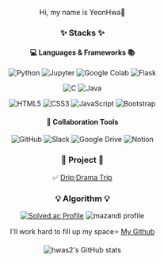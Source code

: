 <div align="center">
  
Hi, my name is YeonHwa🙍

### ✨ Stacks ✨
#### 💻 Languages & Frameworks 📚
![Python](https://img.shields.io/badge/Python-3670A0?style=flat&logo=python&logoColor=white)
![Jupyter](https://img.shields.io/badge/Jupyter-F37626?style=flat&logo=jupyter&logoColor=white)
![Google Colab](https://img.shields.io/badge/Google%20Colab-F9AB00?style=flat&logo=google%20colab&logoColor=white)
![Flask](https://img.shields.io/badge/Flask-%23000.svg?style=flat&logo=flask&logoColor=white)
  
![C](https://img.shields.io/badge/C-00599C?style=flat&logo=c&logoColor=white)
![Java](https://img.shields.io/badge/java-007396?style=flat&logo=java&logoColor=white)

![HTML5](https://img.shields.io/badge/HTML-%23E34F26.svg?style=flat&logo=html5&logoColor=white)
![CSS3](https://img.shields.io/badge/CSS-%231572B6.svg?style=flat&logo=css3&logoColor=white)
![JavaScript](https://img.shields.io/badge/JavaScript-F7DF1E?style=flat&logo=javascript&logoColor=black)
![Bootstrap](https://img.shields.io/badge/Bootstrap-%23563D7C.svg?style=flat&logo=bootstrap&logoColor=white)
  
#### 💬 Collaboration Tools
![GitHub](https://img.shields.io/badge/GitHub-%23121011.svg?style=flat&logo=github&logoColor=white)
![Slack](https://img.shields.io/badge/Slack-4A154B?style=flat&logo=slack&logoColor=white)
![Google Drive](https://img.shields.io/badge/Google%20Drive-4285F4?style=flat&logo=google%20drive&logoColor=white)
![Notion](https://img.shields.io/badge/Notion-%23000000.svg?style=flat&logo=notion&logoColor=white)



### 💫 Project 💫
✅ [Drip;Drama Trip](https://github.com/Multi-Drip/Drip)


### 💡 Algorithm 💡
[![Solved.ac Profile](http://mazassumnida.wtf/api/v2/generate_badge?boj=jyh98)](https://solved.ac/profile/jyh98)
![mazandi profile](http://mazandi.herokuapp.com/api?handle=jyh98&theme=dark)


I'll work hard to fill up my space⭐
[My Github](https://github.com/hwas2)

![hwas2's GitHub stats](https://github-readme-stats.vercel.app/api?username=hwas2&show_icons=true&theme=dracula)
</div>
